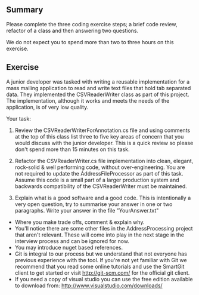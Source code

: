 Summary
-------

Please complete the three coding exercise steps; a brief code review, refactor of a class
and then answering two questions.

We do not expect you to spend more than two to three hours on this exercise.

Exercise
--------

A junior developer was tasked with writing a reusable implementation for a 
mass mailing application to read and write text files that hold tab separated 
data. They implemented the CSVReaderWriter class as part of this project.
The implementation, although it works and meets the needs of the application, 
is of very low quality.

Your task:
   1) Review the CSVReaderWriterForAnnotation.cs file and using comments at the
   top of this class list three to five key areas of concern that you would 
   discuss with the junior developer. This is a quick review so please don't
   spend more than 15 minutes on this task.

   2) Refactor the CSVReaderWriter.cs file implementation into clean, elegant, 
   rock-solid & well performing code, without over-engineering. You are not
   required to update the AddressFileProcessor as part of this task.
   Assume this code is a small part of a larger production system and 
   backwards compatibility of the CSVReaderWriter must be maintained.

   3) Explain what is a good software and a good code. This is intentionally a
   very open question, try to summarise your answer in one or two paragraphs.
   Write your answer in the file "YourAnswer.txt"

  - Where you make trade offs, comment & explain why. 
  - You'll notice there are some other files in the AddressProcessing project
  that aren't relevant. These will come into play in the next stage in the 
  interview process and can be ignored for now.
  - You may introduce nuget based references.
  - Git is integral to our process but we understand that not everyone has
  previous experience with the tool. If you're not yet familiar with Git we
  recommend that you read some online tutorials and use the SmartGit client to
  get started or visit http://git-scm.com/ for the official git client.  
  - If you need a copy of visual studio you can use the free edition available
  to download from: http://www.visualstudio.com/downloads/
